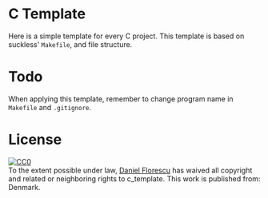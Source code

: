# C Template
Here is a simple template for every C project. This template is based on suckless' `Makefile`, and file structure.

# Todo
When applying this template, remember to change program name in `Makefile` and `.gitignore`.

# License
<p xmlns:dct="http://purl.org/dc/terms/" xmlns:vcard="http://www.w3.org/2001/vcard-rdf/3.0#">
  <a rel="license"
     href="http://creativecommons.org/publicdomain/zero/1.0/">
    <img src="http://i.creativecommons.org/p/zero/1.0/88x31.png" style="border-style: none;" alt="CC0" />
  </a>
  <br />
  To the extent possible under law,
  <a rel="dct:publisher"
     href="190405.xyz">
    <span property="dct:title">Daniel Florescu</span></a>
  has waived all copyright and related or neighboring rights to
  <span property="dct:title">c_template</span>.
This work is published from:
<span property="vcard:Country" datatype="dct:ISO3166"
      content="DK" about="190405.xyz">
  Denmark</span>.
</p>

